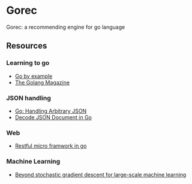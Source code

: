 Gorec
=========

Gorec: a recommending engine for go language

## Resources

### Learning to go

+ [Go by example](https://gobyexample.com/)
+ [The Golang Magazine](https://flipboard.com/section/the-golang-magazine-bVP7nS)

### JSON handling

+ [Go: Handling Arbitrary JSON](http://devel.io/2013/08/19/go-handling-arbitrary-json/)
+ [Decode JSON Document in Go](http://www.goinggo.net/2014/01/decode-json-documents-in-go.html)

### Web

+ [Restful micro framwork in go](http://dougblack.io/words/a-restful-micro-framework-in-go.html)

### Machine Learning

+ [Beyond stochastic gradient descent for large-scale machine learning](http://www.esat.kuleuven.be/stadius/ROKS2013/files/presentations/fbach_roks_2013.pdf)